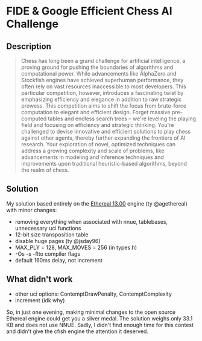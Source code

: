 # FIDE & Google Efficient Chess AI Challenge

## Description

> Chess has long been a grand challenge for artificial intelligence, a proving ground for pushing the boundaries of algorithms and computational power. While advancements like AlphaZero and Stockfish engines have achieved superhuman performance, they often rely on vast resources inaccessible to most developers. This particular competition, however, introduces a fascinating twist by emphasizing efficiency and elegance in addition to raw strategic prowess. This competition aims to shift the focus from brute-force computation to elegant and efficient design. Forget massive pre-computed tables and endless search trees – we're leveling the playing field and focusing on efficiency and strategic thinking. You're challenged to devise innovative and efficient solutions to play chess against other agents, thereby further expanding the frontiers of AI research. Your exploration of novel, optimized techniques can address a growing complexity and scale of problems, like advancements in modeling and inference techniques and improvements upon traditional heuristic-based algorithms, beyond the realm of chess.

## Solution

My solution based entirely on the [Ethereal 13.00](https://github.com/AndyGrant/Ethereal) engine (ty @agethereal) with minor changes:

- removing everything when associated with nnue, tablebases, unnecessary uci functions
- 12-bit size transposition table
- disable huge pages (ty @jsday96)
- MAX_PLY = 128, MAX_MOVES = 256 (in types.h)
- -Os -s -flto compiler flags
- default 160ms delay, not increment

## What didn't work

- other uci options: ContemptDrawPenalty, ContemptComplexity 
- increment (idk why)

So, in just one evening, making minimal changes to the open source Ethereal engine could get you a silver medal. The solution weighs only 33.1 KB and does not use NNUE. Sadly, I didn't find enough time for this contest and didn't give the cfish engine the attention it deserved.
